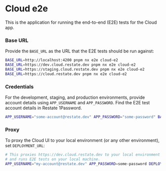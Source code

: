 # Cloud e2e

This is the application for running the end-to-end (E2E) tests for the Cloud app.

### Base URL

Provide the `BASE_URL` as the URL that the E2E tests should be run against:

```sh
BASE_URL=http://localhost:4200 pnpm nx e2e cloud-e2
BASE_URL=https://dev.cloud.restate.dev pnpm nx e2e cloud-e2
BASE_URL=https://staging.cloud.restate.dev pnpm nx e2e cloud-e2
BASE_URL=https://cloud.restate.dev pnpm nx e2e cloud-e2
```

### Credentials

For the development, staging, and production environments, provide account details using `APP_USERNAME` and `APP_PASSWORD`. Find the E2E test account details in Restate 1Password.

```sh
APP_USERNAME="some-account@restate.dev" APP_PASSWORD="some-password" BASE_URL=https://staging.cloud.restate.dev pnpm nx e2e cloud-e2
```

### Proxy

To proxy the Cloud UI to your local environment (or any other environment), set `DEPLOYMENT_URL`:

```sh
# This proxies https://dev.cloud.restate.dev to your local environment
# and runs E2E tests on your local machine.
APP_USERNAME="my-account@restate.dev" APP_PASSWORD=some-password DEPLOYMENT_URL=http://localhost:4200 BASE_URL=https://dev.cloud.restate.dev pnpm nx e2e cloud-e2
```
